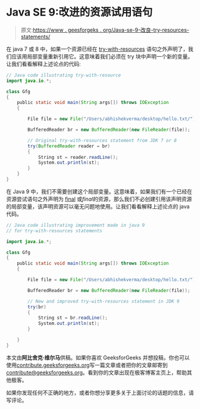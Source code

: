 # Java SE 9:改进的资源试用语句

> 原文:[https://www . geesforgeks . org/Java-se-9-改良-try-resources-statements/](https://www.geeksforgeeks.org/java-se-9-improved-try-resources-statements/)

在 java 7 或 8 中，如果一个资源已经在 [try-with-resources](https://www.geeksforgeeks.org/automatic-resource-management-java/) 语句之外声明了，我们应该用局部变量重新引用它。这意味着我们必须在 try 块中声明一个新的变量。让我们看看解释上述论点的代码:

```java
// Java code illustrating try-with-resource
import java.io.*;

class Gfg
{
    public static void main(String args[]) throws IOException
    {

        File file = new File("/Users/abhishekverma/desktop/hello.txt/");

        BufferedReader br = new BufferedReader(new FileReader(file));

        // Original try-with-resources statement from JDK 7 or 8
        try(BufferedReader reader = br)
        {
            String st = reader.readLine();
            System.out.println(st);
        }
    }         
}
```

在 Java 9 中，我们不需要创建这个局部变量。这意味着，如果我们有一个已经在资源尝试语句之外声明为 [final](https://www.geeksforgeeks.org/final-keyword-java/) 或*final*的资源，那么我们不必创建引用该声明资源的局部变量，该声明资源可以毫无问题地使用。让我们看看解释上述论点的 java 代码。

```java
// Java code illustrating improvement made in java 9
// for try-with-resources statements

import java.io.*;

class Gfg
{
    public static void main(String args[]) throws IOException
    {

        File file = new File("/Users/abhishekverma/desktop/hello.txt/");

        BufferedReader br = new BufferedReader(new FileReader(file));

        // New and improved try-with-resources statement in JDK 9
        try(br)
        {
            String st = br.readLine();
            System.out.println(st);
        }

    }         
}
```

本文由**阿比舍克·维尔马**供稿。如果你喜欢 GeeksforGeeks 并想投稿，你也可以使用[contribute.geeksforgeeks.org](http://www.contribute.geeksforgeeks.org)写一篇文章或者把你的文章邮寄到 contribute@geeksforgeeks.org。看到你的文章出现在极客博客主页上，帮助其他极客。

如果你发现任何不正确的地方，或者你想分享更多关于上面讨论的话题的信息，请写评论。